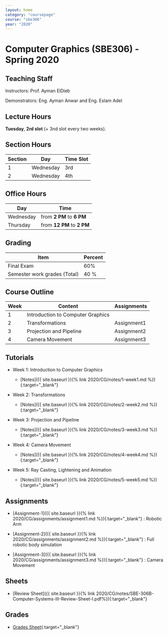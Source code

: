 ```yaml
---
layout: home
category: "coursepage"
course: "sbe306"
year: "2020"
---
```


# Computer  Graphics \(SBE306\) - Spring 2020

## Teaching Staff

Instructors: Prof. Ayman ElDieb

Demonstrators:  Eng. Ayman Anwar and Eng. Eslam Adel  

## Lecture Hours

**Tuesday**, **2rd slot** (+ 3nd slot every two weeks).

## Section Hours

| Section | Day | Time Slot |
|---------|-----|-----------|
|   1     | Wednesday | 3rd |
|   2     | Wednesday | 4th |

## Office Hours

| Day | Time |
|-----|-----------|
| Wednesday | from **2 PM** to **6 PM** |
| Thursday | from **12 PM** to **2 PM** |

## Grading

| Item | Percent  |
|-----|-----------|
| Final Exam | 60%  |
| Semester work grades (Total) | 40 % |


## Course Outline

| Week | Content |  Assignments
|------|-----------------|-----|
|   1  | Introduction to Computer Graphics| |
|   2  | Transformations | Assignment1 |
|   3  | Projection and Pipeline | Assignment2 |
|   4  | Camera Movement | Assignment3 |

## Tutorials

* Week 1: Introduction to Computer Graphics
    * [Notes]({{ site.baseurl }}{% link 2020/CG/notes/1-week1.md %}){:target="_blank"}

* Week 2: Transformations
    * [Notes]({{ site.baseurl }}{% link 2020/CG/notes/2-week2.md %}){:target="_blank"}

* Week 3: Projection and Pipeline
    * [Notes]({{ site.baseurl }}{% link 2020/CG/notes/3-week3.md %}){:target="_blank"}

* Week 4: Camera Movement
    * [Notes]({{ site.baseurl }}{% link 2020/CG/notes/4-week4.md %}){:target="_blank"}

* Week 5: Ray Casting, Lightening and Animation
    * [Notes]({{ site.baseurl }}{% link 2020/CG/notes/5-week5.md %}){:target="_blank"}


## Assignments

* [Assignment-1]({{ site.baseurl }}{% link 2020/CG/assignments/assignment1.md %}){:target="_blank"} : Robotic Arm 

* [Assignment-2]({{ site.baseurl }}{% link 2020/CG/assignments/assignment2.md %}){:target="_blank"} : Full robotic body simulation 

* [Assignment-3]({{ site.baseurl }}{% link 2020/CG/assignments/assignment3.md %}){:target="_blank"} : Camera Movement 


## Sheets 

* [Review Sheet]({{ site.baseurl }}{% link 2020/CG/notes/SBE-306B-Computer-Systems-III-Review-Sheet-I.pdf%}){:target="_blank"} 

## Grades 

* [Grades Sheet](https://drive.google.com/open?id=1LJPncajfIK4TeUUgIPseyF-PmXufK8Bo2vE9sj4ilZo){:target="_blank"}
  

